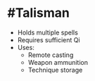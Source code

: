# #Talisman

- Holds multiple spells
- Requires sufficient Qi
- Uses:
  - Remote casting
  - Weapon ammunition
  - Technique storage
